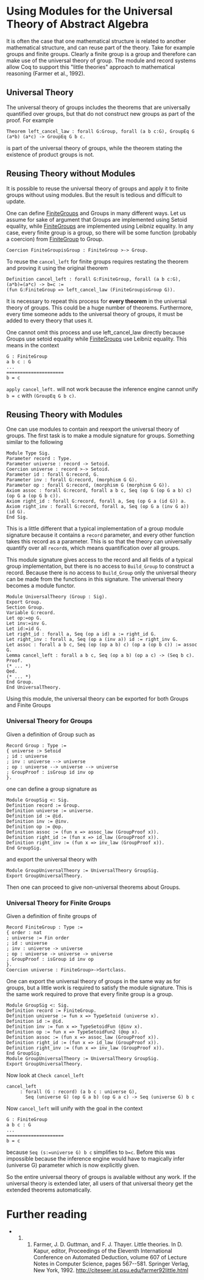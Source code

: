 Using Modules for the Universal Theory of Abstract Algebra
==========================================================

It is often the case that one mathematical structure is related to another mathematical structure, and can reuse part of the theory. Take for example groups and finite groups. Clearly a finite group is a group and therefore can make use of the universal theory of group. The module and record systems allow Coq to support this "little theories" approach to mathematical reasoning (Farmer et al., 1992).

Universal Theory
----------------

The universal theory of groups includes the theorems that are universally quantified over groups, but that do not construct new groups as part of the proof. For example

    Theorem left_cancel_law : forall G:Group, forall (a b c:G), GroupEq G (a*b) (a*c) -> GroupEq G b c.

is part of the universal theory of groups, while the theorem stating the existence of product groups is not.

Reusing Theory without Modules
------------------------------

It is possible to reuse the universal theory of groups and apply it to finite groups without using modules. But the result is tedious and difficult to update.

One can define [FiniteGroups](../FiniteGroups) and Groups in many different ways. Let us assume for sake of argument that Groups are implemented using Setoid equality, while [FiniteGroups](../FiniteGroups) are implemented using Leibniz equality. In any case, every finite group is a group, so there will be some function (probably a coercion) from [FiniteGroup](../FiniteGroup) to Group.

    Coercion FiniteGroupisGroup : FiniteGroup >-> Group.

To reuse the `cancel_left` for finite groups requires restating the theorem and proving it using the original theorem

    Definition cancel_left : forall G:FiniteGroup, forall (a b c:G), (a*b)=(a*c) -> b=c :=
    (fun G:FiniteGroup => left_cancel_law (FiniteGroupisGroup G)).

It is necessary to repeat this process for **every theorem** in the universal theory of groups. This could be a huge number of theorems. Furthermore, every time someone adds to the universal theory of groups, it must be added to every theory that uses it.

One cannot omit this process and use left\_cancel\_law directly because Groups use setoid equality while [FiniteGroups](../FiniteGroups) use Leibniz equality. This means in the context

    G : FiniteGroup
    a b c : G
    ...
    =====================
    b = c

`apply cancel_left.` will not work because the inference engine cannot unify `b = c` with `(GroupEq G b c)`.

Reusing Theory with Modules
---------------------------

One can use modules to contain and reexport the universal theory of groups. The first task is to make a module signature for groups. Something similar to the following

    Module Type Sig.
    Parameter record : Type.
    Parameter universe : record -> Setoid.
    Coercion universe : record >-> Setoid.
    Parameter id : forall G:record, G.
    Parameter inv : forall G:record, (morphism G G).
    Parameter op : forall G:record, (morphism G (morphism G G)).
    Axiom assoc : forall G:record, forall a b c, Seq (op G (op G a b) c) (op G a (op G b c)).
    Axiom right_id : forall G:record, forall a, Seq (op G a (id G)) a.
    Axiom right_inv : forall G:record, forall a, Seq (op G a (inv G a)) (id G).
    End Sig.

This is a little different that a typical implementation of a group module signature because it contains a `record` parameter, and every other function takes this record as a parameter. This is so that the theory can universally quantify over all `record`s, which means quantification over all groups.

This module signature gives access to the record and all fields of a typical group implementation, but there is no access to `Build_Group` to construct a record. Because there is no access to `Build_Group` only the universal theory can be made from the functions in this signature. The universal theory becomes a module functor.

    Module UniversalTheory (Group : Sig).
    Export Group.
    Section Group.
    Variable G:record.
    Let op:=op G.
    Let inv:=inv G.
    Let id:=id G.
    Let right_id : forall a, Seq (op a id) a := right_id G.
    Let right_inv : forall a, Seq (op a (inv a)) id := right_inv G.
    Let assoc : forall a b c, Seq (op (op a b) c) (op a (op b c)) := assoc G.
    Lemma cancel_left : forall a b c, Seq (op a b) (op a c) -> (Seq b c).
    Proof.
    (* ... *)
    Qed.
    (* ... *)
    End Group.
    End UniversalTheory.

Using this module, the universal theory can be exported for both Groups and Finite Groups

### Universal Theory for Groups

Given a definition of Group such as

    Record Group : Type :=
    { universe :> Setoid
    ; id : universe
    ; inv : universe --> universe
    ; op : universe --> universe --> universe
    ; GroupProof : isGroup id inv op
    }.

one can define a group signature as

    Module GroupSig <: Sig.
    Definition record := Group.
    Definition universe := universe.
    Definition id := @id.
    Definition inv := @inv.
    Definition op := @op.
    Definition assoc := (fun x => assoc_law (GroupProof x)).
    Definition right_id := (fun x => id_law (GroupProof x)).
    Definition right_inv := (fun x => inv_law (GroupProof x)).
    End GroupSig.

and export the universal theory with

    Module GroupUniversalTheory := UniversalTheory GroupSig.
    Export GroupUniversalTheory.

Then one can proceed to give non-universal theorems about Groups.

### Universal Theory for Finite Groups

Given a definition of finite groups of

    Record FiniteGroup : Type :=
    { order : nat
    ; universe := Fin order
    ; id : universe
    ; inv : universe -> universe
    ; op : universe -> universe -> universe
    ; GroupProof : isGroup id inv op
    }.
    Coercion universe : FiniteGroup>->Sortclass.

One can export the universal theory of groups in the same way as for groups, but a little work is required to satisfy the module signature. This is the same work required to prove that every finite group is a group.

    Module GroupSig <: Sig.
    Definition record := FiniteGroup.
    Definition universe := fun x => TypeSetoid (universe x).
    Definition id := @id.
    Definition inv := fun x => TypeSetoidFun (@inv x).
    Definition op := fun x => TypeSetoidFun2 (@op x).
    Definition assoc := (fun x => assoc_law (GroupProof x)).
    Definition right_id := (fun x => id_law (GroupProof x)).
    Definition right_inv := (fun x => inv_law (GroupProof x)).
    End GroupSig.
    Module GroupUniversalTheory := UniversalTheory GroupSig.
    Export GroupUniversalTheory.

Now look at `Check cancel_left`

    cancel_left
         : forall (G : record) (a b c : universe G),
           Seq (universe G) (op G a b) (op G a c) -> Seq (universe G) b c

Now `cancel_left` will unify with the goal in the context

    G : FiniteGroup
    a b c : G
    ...
    =====================
    b = c

because `Seq (s:=universe G) b c` simplifies to `b=c`. Before this was impossible because the inference engine would have to magically infer (universe G) parameter which is now explicitly given.

So the entire universal theory of groups is available without any work. If the universal theory is extended later, all users of that universal theory get the extended theorems automatically.

Further reading
===============

-   1.  1.  Farmer, J. D. Guttman, and F. J. Thayer. Little theories. In D. Kapur, editor, Proceedings of the Eleventh International Conference on Automated Deduction, volume 607 of Lecture Notes in Computer Science, pages 567--581. Springer Verlag, New York, 1992. <http://citeseer.ist.psu.edu/farmer92little.html>


